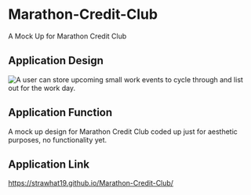 # Marathon-Credit-Club
A Mock Up for Marathon Credit Club

## Application Design
![A user can store upcoming small work events to cycle through and list out for the work day.](./assets/css/images/MarathonCreditClub1.png)

## Application Function

A mock up design for Marathon Credit Club coded up just for aesthetic purposes, no functionality yet.

## Application Link
https://strawhat19.github.io/Marathon-Credit-Club/